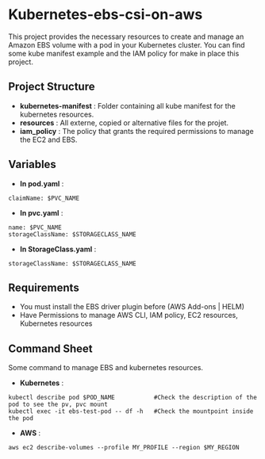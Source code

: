 # Kubernetes-ebs-csi-on-aws

This project provides the necessary resources to create and manage an Amazon EBS volume with a pod in your Kubernetes cluster. You can find some kube manifest example and the IAM policy for make in place this project.

## Project Structure

- **kubernetes-manifest** : Folder containing all kube manifest for the kubernetes resources.
- **resources** : All externe, copied or alternative files for the projet.
- **iam_policy** : The policy that grants the required permissions to manage the EC2 and EBS.

## Variables

- **In pod.yaml** :
```shell
claimName: $PVC_NAME
```

- **In pvc.yaml** :
```shell
name: $PVC_NAME
storageClassName: $STORAGECLASS_NAME
```

- **In StorageClass.yaml** :
```shell
storageClassName: $STORAGECLASS_NAME
```

## Requirements

- You must install the EBS driver plugin before (AWS Add-ons | HELM)
- Have Permissions to manage AWS CLI, IAM policy, EC2 resources, Kubernetes resources

## Command Sheet

Some command to manage EBS and kubernetes resources.

- **Kubernetes** :
```shell
kubectl describe pod $POD_NAME           #Check the description of the pod to see the pv, pvc mount
kubectl exec -it ebs-test-pod -- df -h   #Check the mountpoint inside the pod
```
- **AWS** :
```shell
aws ec2 describe-volumes --profile MY_PROFILE --region $MY_REGION
```


